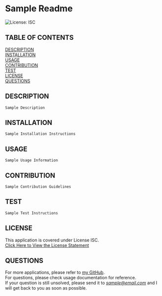 # Sample Readme
  ![License: ISC](https://img.shields.io/badge/License-ISC-blue.svg)
  
  ## TABLE OF CONTENTS

  [DESCRIPTION](#description)<br>[INSTALLATION](#installation)<br>[USAGE](#usage)<br>[CONTRIBUTION](#contribution)<br>[TEST](#test)<br>[LICENSE](#license)<br>
  [QUESTIONS](#questions)
  
  ## DESCRIPTION

    Sample Description
  ## INSTALLATION
    Sample Installation Instructions
    
  ## USAGE
    Sample Usage Information
    
  ## CONTRIBUTION
    Sample Contribution Guidelines
    
  ## TEST
    Sample Test Instructions
    
  ## LICENSE
 
  This application is covered under License ISC.<br>
    [Click Here to View the License Statement](https://opensource.org/licenses/ISC)<br>
  ## QUESTIONS

  For more applications, please refer to [my GitHub](https://github.com/Sample-Username).<br>
  For questions, please check usage documentation for reference.<br>
  If your question is still unsolved, please send it to *sample@email.com* and I will get back to you as soon as possible.
